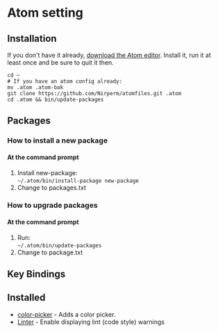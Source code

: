 # Atom setting

## Installation 

If you don't have it already, [download the Atom editor](https://atom.io/). 
Install it, run it at least once and be sure to quit it then.

```
cd ~
# If you have an atom config already:
mv .atom .atom-bak
git clone https://github.com/Nirperm/atomfiles.git .atom
cd .atom && bin/update-packages
```

## Packages
### How to install a new package
#### At the command prompt

1. Install new-package:   
`~/.atom/bin/install-package new-package`  
2. Change to packages.txt


### How to upgrade packages
#### At the command prompt
1. Run:  
`~/.atom/bin/update-packages`  
2. Change to package.txt

## Key Bindings

## Installed
* [color-picker](color-picker) - Adds a color picker.
* [Linter](https://atom.io/packages/linter) - Enable displaying lint (code style) warnings
